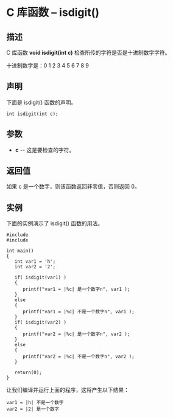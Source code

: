 # C 库函数 – isdigit()

## 描述

C 库函数 **void isdigit(int c)** 检查所传的字符是否是十进制数字字符。

十进制数字是：0 1 2 3 4 5 6 7 8 9

## 声明

下面是 isdigit() 函数的声明。

    int isdigit(int c);

## 参数

* **c** \-- 这是要检查的字符。

## 返回值

如果 c 是一个数字，则该函数返回非零值，否则返回 0。

## 实例

下面的实例演示了 isdigit() 函数的用法。

    #include 
    #include 

    int main()
    {
       int var1 = 'h';
       int var2 = '2';

       if( isdigit(var1) )
       {
          printf("var1 = |%c| 是一个数字n", var1 );
       }
       else
       {
          printf("var1 = |%c| 不是一个数字n", var1 );
       }
       if( isdigit(var2) )
       {
          printf("var2 = |%c| 是一个数字n", var2 );
       }
       else
       {
          printf("var2 = |%c| 不是一个数字n", var2 );
       }

       return(0);
    }

让我们编译并运行上面的程序，这将产生以下结果：

    var1 = |h| 不是一个数字
    var2 = |2| 是一个数字